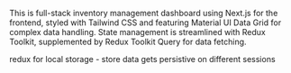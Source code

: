  This is full-stack inventory management dashboard using Next.js for the frontend, styled with Tailwind CSS and featuring Material UI Data Grid for complex data handling. State management is streamlined with Redux Toolkit, supplemented by Redux Toolkit Query for data fetching.

 redux for local storage - store data gets persistive on different sessions